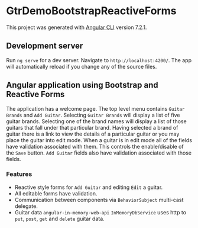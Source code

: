 # GtrDemoBootstrapReactiveForms

This project was generated with [Angular CLI](https://github.com/angular/angular-cli) version 7.2.1.

## Development server

Run `ng serve` for a dev server. Navigate to `http://localhost:4200/`. The app will automatically reload if you change any of the source files.

## Angular application using Bootstrap and Reactive Forms

The application has a welcome page. The top level menu contains `Guitar Brands` and `Add Guitar`. Selecting `Guitar Brands` will display a list of five guitar brands. Selecting one of the brand names will display a list of those guitars that fall under that particular brand. Having selected a brand of guitar there is a link to view the details of a particular guitar or you may place the guitar into edit mode. When a guitar is in edit mode all of the fields have validation associated with them. This controls the enable/disable of the `Save` button. `Add Guitar` fields also have validation associated with those fields.

### Features

* Reactive style forms for `Add Guitar` and editing `Edit` a guitar.
* All editable forms have validation.
* Communication between components via `BehaviorSubject` multi-cast delegate.
* Guitar data `angular-in-memory-web-api` `InMemoryDbService` uses http to `put`, `post`, `get` and `delete` guitar data.
